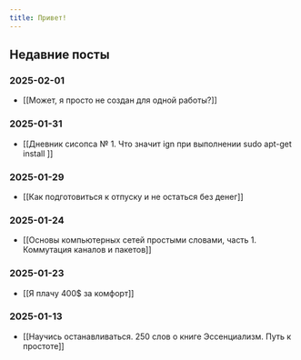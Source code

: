 ```yaml
---
title: Привет!
---
```

## Недавние посты
### 2025-02-01
- [[Может, я просто не создан для одной работы?]]
### 2025-01-31
- [[Дневник сисопса № 1. Что значит ign при выполнении sudo apt-get install <packet>]]
### 2025-01-29
- [[Как подготовиться к отпуску и не остаться без денег]]
### 2025-01-24
- [[Основы компьютерных сетей простыми словами, часть 1. Коммутация каналов и пакетов]]
### 2025-01-23
- [[Я плачу 400$ за комфорт]]
### 2025-01-13
- [[Научись останавливаться. 250 слов о книге Эссенциализм. Путь к простоте]]


